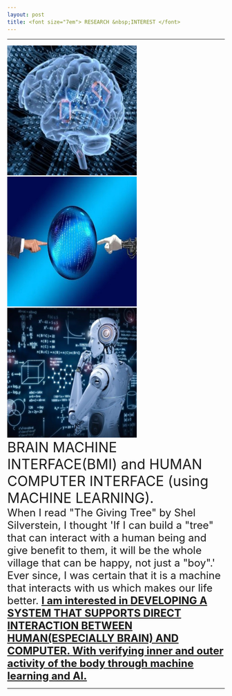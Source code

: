 ```yaml
---
layout: post
title: <font size="7em"> RESEARCH &nbsp;INTEREST </font>
---
```

---
<img src="/images/fulls/13.jpg" class="image-img" width="300" height="300">
<img src="/images/fulls/10.jpg" class="image-img" width="300" height="300">
<img src="/images/fulls/14.jpg" class="image-img" width="300" height="300"> <br>

<font size="6em">
BRAIN MACHINE INTERFACE(BMI) and HUMAN COMPUTER INTERFACE (using MACHINE LEARNING).<br></font>
<font size="5em">
 When I read "The Giving Tree" by Shel Silverstein, I thought 'If I can build a "tree" that can interact with a human being and give benefit to them, it will be the whole village that can be happy, not just a "boy".' Ever since, I was certain that it is a machine that interacts with us which makes our life better. <b><u>I am interested in DEVELOPING A SYSTEM THAT SUPPORTS DIRECT INTERACTION BETWEEN HUMAN(ESPECIALLY BRAIN) AND COMPUTER. With verifying inner and outer activity of the body through machine learning and AI.</u></b>
</font>


---
